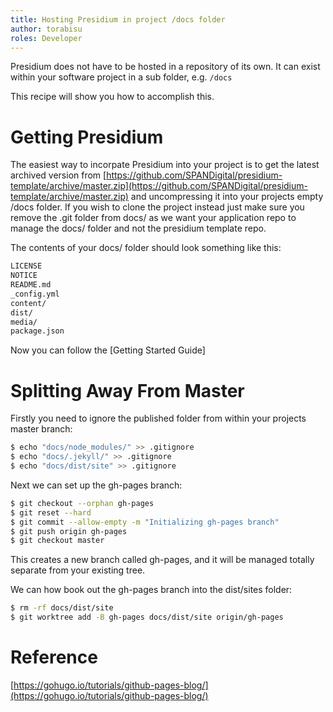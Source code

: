 ```yaml
---
title: Hosting Presidium in project /docs folder
author: torabisu
roles: Developer
---
```


Presidium does not have to be hosted in a repository of its own.  It can exist within your software project in a sub folder, e.g. `/docs`

This recipe will show you how to accomplish this.

# Getting Presidium

The easiest way to incorpate Presidium into your project is to get the latest
archived version from [https://github.com/SPANDigital/presidium-template/archive/master.zip](https://github.com/SPANDigital/presidium-template/archive/master.zip) and
uncompressing it into your projects empty /docs folder.  If you wish to clone the project instead
just make sure you remove the .git folder from docs/ as we want your application repo to manage
the docs/ folder and not the presidium template repo.

The contents of your docs/ folder should look something like this:

```bash
LICENSE
NOTICE
README.md
_config.yml
content/
dist/
media/
package.json
```

Now you can follow the [Getting Started Guide]

# Splitting Away From Master

Firstly you need to ignore the published folder from within your projects master branch:

```bash
$ echo "docs/node_modules/" >> .gitignore
$ echo "docs/.jekyll/" >> .gitignore
$ echo "docs/dist/site" >> .gitignore
```

Next we can set up the gh-pages branch:

```bash
$ git checkout --orphan gh-pages
$ git reset --hard
$ git commit --allow-empty -m "Initializing gh-pages branch"
$ git push origin gh-pages
$ git checkout master
```

This creates a new branch called gh-pages, and it will be managed totally separate
from your existing tree.

We can how book out the gh-pages branch into the dist/sites folder:

```bash
$ rm -rf docs/dist/site
$ git worktree add -B gh-pages docs/dist/site origin/gh-pages
```

# Reference

[https://gohugo.io/tutorials/github-pages-blog/](https://gohugo.io/tutorials/github-pages-blog/)